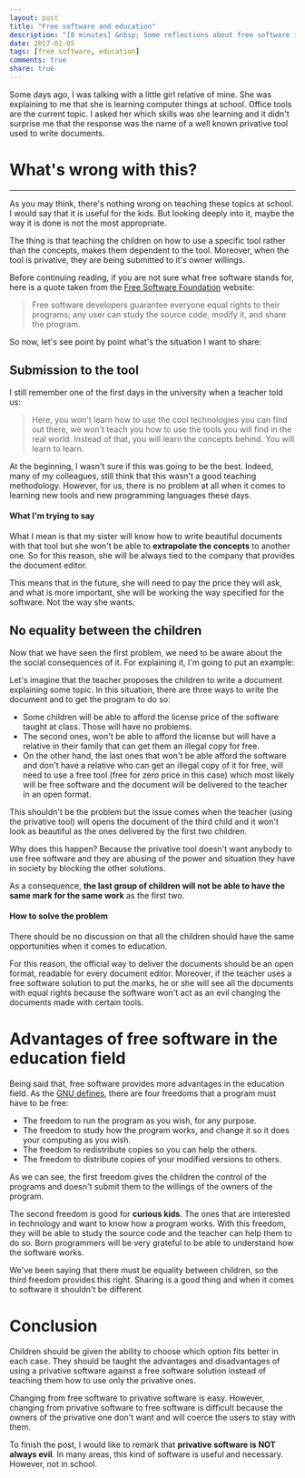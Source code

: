 ```yaml
---
layout: post
title: "Free software and education"
description: "[8 minutes] &nbsp; Some reflections about free software in the education area"
date: 2017-01-05
tags: [free software, education]
comments: true
share: true
---
```



Some days ago, I was talking with a little girl relative of mine. She was explaining to me that she is learning computer things at school. Office tools are the current topic. I asked her which skills was she learning and it didn't surprise me that the response was the name of a well known privative tool used to write documents.

# What's wrong with this?

---

As you may think, there's nothing wrong on teaching these topics at school. I would say that it is useful for the kids. But looking deeply into it, maybe the way it is done is not the most appropriate.

The thing is that teaching the children on how to use a specific tool rather than the concepts, makes them dependent to the tool. Moreover, when the tool is privative, they are being submitted to it's owner willings.

Before continuing reading, if you are not sure what free software stands for, here is a quote taken from the [Free Software Foundation](https://www.fsf.org/) website:

> Free software developers guarantee everyone equal rights to their programs; any user can study the source code, modify it, and share the program.

So now, let's see point by point what's the situation I want to share:

## Submission to the tool

I still remember one of the first days in the university when a teacher told us:

> Here, you won't learn how to use the cool technologies you can find out there, we won't teach you how to use the tools you will find in the real world. Instead of that, you will learn the concepts behind. You will learn to learn.

At the beginning, I wasn't sure if this was going to be the best. Indeed, many of my colleagues, still think that this wasn't a good teaching methodology. However, for us, there is no problem at all when it comes to learning new tools and new programming languages these days.

#### What I'm trying to say

What I mean is that my sister will know how to write beautiful documents with that tool but she won't be able to **extrapolate the concepts** to another one. So for this reason, she will be always tied to the company that provides the document editor.

This means that in the future, she will need to pay the price they will ask, and what is more important, she will be working the way specified for the software. Not the way she wants.

## No equality between the children

Now that we have seen the first problem, we need to be aware about the the social consequences of it. For explaining it, I'm going to put an example:

Let's imagine that the teacher proposes the children to write a document explaining some topic. In this situation, there are three ways to write the document and to get the program to do so:

- Some children will be able to afford the license price of the software taught at class. Those will have no problems.
- The second ones, won't be able to afford the license but will have a relative in their family that can get them an illegal copy for free.
- On the other hand, the last ones that won't be able afford the software and don't have a relative who can get an illegal copy of it for free, will need to use a free tool (free for zero price in this case) which most likely will be free software and the document will be delivered to the teacher in an open format.

This shouldn't be the problem but the issue comes when the teacher (using the privative tool) will opens the document of the third child and it won't look as beautiful as the ones delivered by the first two children.

Why does this happen? Because the privative tool doesn't want anybody to use free software and they are abusing of the power and situation they have in society by blocking the other solutions.

As a consequence, **the last group of children will not be able to have the same mark for the same work** as the first two.

#### How to solve the problem

There should be no discussion on that all the children should have the same opportunities when it comes to education.

For this reason, the official way to deliver the documents should be an open format, readable for every document editor. Moreover, if the teacher uses a free software solution to put the marks, he or she will see all the documents with equal rights because the software won't act as an evil changing the documents made with certain tools.

# Advantages of free software in the education field

Being said that, free software provides more advantages in the education field. As the [GNU defines](https://www.gnu.org/philosophy/free-sw.html), there are four freedoms that a program must have to be free:

- The freedom to run the program as you wish, for any purpose.
- The freedom to study how the program works, and change it so it does your computing as you wish.
- The freedom to redistribute copies so you can help the others.
- The freedom to distribute copies of your modified versions to others.

As we can see, the first freedom gives the children the control of the programs and doesn't submit them to the willings of the owners of the program.

The second freedom is good for **curious kids**. The ones that are interested in technology and want to know how a program works. With this freedom, they will be able to study the source code and the teacher can help them to do so. Born programmers will be very grateful to be able to understand how the software works.

We've been saying that there must be equality between children, so the third freedom provides this right. Sharing is a good thing and when it comes to software it shouldn't be different.

# Conclusion

Children should be given the ability to choose which option fits better in each case. They should be taught the advantages and disadvantages of using a privative software against a free software solution instead of teaching them how to use only the privative ones.

Changing from free software to privative software is easy. However, changing from privative software to free software is difficult because the owners of the privative one don't want and will coerce the users to stay with them.

To finish the post, I would like to remark that **privative software is NOT always evil**. In many areas, this kind of software is useful and necessary. However, not in school.
